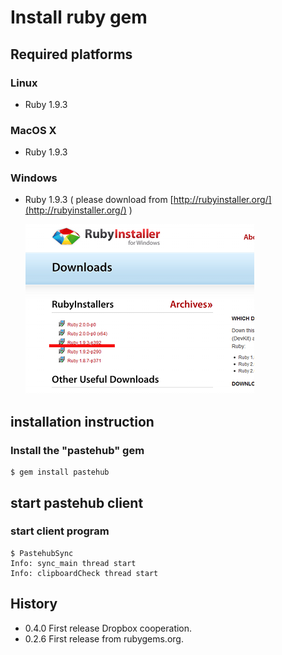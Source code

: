 Install ruby gem
=======================
 
## Required platforms

### Linux

- Ruby 1.9.3

### MacOS X

- Ruby 1.9.3

### Windows

- Ruby 1.9.3 ( please download from [http://rubyinstaller.org/](http://rubyinstaller.org/) )

  ![siteImage](rubyinstaller_win32.png)

## installation instruction

### Install the "pastehub" gem

 	$ gem install pastehub

## start pastehub client

### start client program

	$ PastehubSync 
	Info: sync_main thread start
	Info: clipboardCheck thread start

## History

+ 0.4.0 First release Dropbox cooperation.
+ 0.2.6 First release from rubygems.org.

